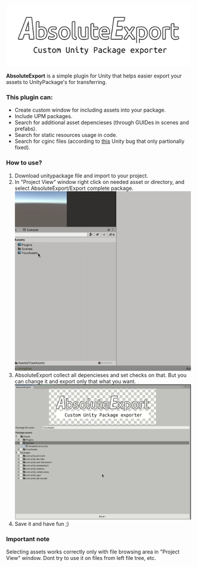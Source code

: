 ![Logo](logo.png)

**AbsoluteExport** is a simple plugin for Unity that helps easier export your assets to UnityPackage's for transferring.

### This plugin can:
- Create custom window for including assets into your package.
- Include UPM packages.
- Search for additional asset depencieses (through GUIDes in scenes and prefabs).
- Search for static resources usage in code.
- Search for cginc files (according to [this](https://issuetracker.unity3d.com/issues/shadercompiler-shaders-do-not-get-recompiled-on-changes-in-includes) Unity bug that only partionally fixed).

### How to use?
1. Download unitypackage file and import to your project.
2. In "Project View" window right click on needed asset or directory, and select AbsoluteExport/Export complete package. ![](demo1.gif)
3. AbsoluteExport collect all depencieses and set checks on that. But you can change it and export only that what you want. ![](demo2.gif)
4. Save it and have fun ;)

### Important note
Selecting assets works correctly only with file browsing area in "Project View" window. Dont try to use it on files from left file tree, etc.